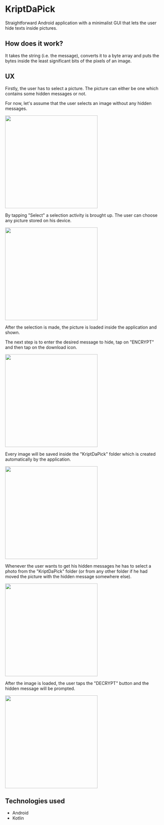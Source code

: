 KriptDaPick
=============

Straightforward Android application with a minimalist GUI that lets the user
hide texts inside pictures.

## How does it work?

It takes the string (i.e. the message), converts it to a byte array and puts the bytes inside the least significant bits of the pixels of an image.

## UX

Firstly, the user has to select a picture. The picture can either be one which contains some hidden messages or not.

For now, let's assume that the user selects an image without any hidden messages.

<img src="readme_pictures/main.jpeg" width="300">

By tapping "Select" a selection activity is brought up. The user can choose any picture stored on his device.

<img src="readme_pictures/photo_search.jpeg" width="300">

After the selection is made, the picture is loaded inside the application and shown.

The next step is to enter the desired message to hide, tap on "ENCRYPT" and then tap on the download icon.

<img src="readme_pictures/will_encrypt.jpeg" width="300">

Every image will be saved inside the "KriptDaPick" folder which is created automatically by the application.

<img src="readme_pictures/kript_folder.jpeg" width="300">

Whenever the user wants to get his hidden messages he has to select a photo from the "KriptDaPick" folder (or from any other folder if he had moved the picture with the hidden message somewhere else).

<img src="readme_pictures/inside_krypt_folder.jpeg" width="300">

After the image is loaded, the user taps the "DECRYPT" button and the hidden message will be prompted.

<img src="readme_pictures/decrypted.jpeg" width="300">

## Technologies used
- Android
- Kotlin
